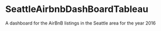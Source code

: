 # SeattleAirbnbDashBoardTableau
A dashboard for the AirBnB listings in the Seattle area for the year 2016
